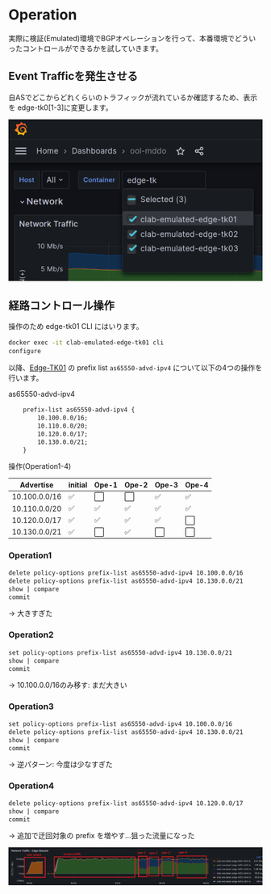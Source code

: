 # Operation

実際に検証(Emulated)環境でBGPオペレーションを行って、本番環境でどういったコントロールができるかを試していきます。

## Event Trafficを発生させる

自ASでどこからどれくらいのトラフィックが流れているか確認するため、表示を edge-tk0[1-3]に変更します。

![grafana select node 2](fig/grafana_select_node2.png)

## 経路コントロール操作

操作のため edge-tk01 CLI にはいります。

```bash
docker exec -it clab-emulated-edge-tk01 cli
configure
```

以降、[Edge-TK01](https://github.com/ool-mddo/mddo-bgp/blob/main/original_asis/configs/Edge-TK01) の prefix list `as65550-advd-ipv4` について以下の4つの操作を行います。

as65550-advd-ipv4
```text
    prefix-list as65550-advd-ipv4 {
        10.100.0.0/16;
        10.110.0.0/20;
        10.120.0.0/17;
        10.130.0.0/21;
    }
```

操作(Operation1-4)

| Advertise | initial | Ope-1 | Ope-2 | Ope-3 | Ope-4 |
|-----------|---------|-------|-------|-------|-------|
|10.100.0.0/16| :white_check_mark: | :white_large_square: | :white_large_square: | :white_check_mark: | :white_check_mark: |
|10.110.0.0/20| :white_check_mark: | :white_check_mark: | :white_check_mark: | :white_check_mark: | :white_check_mark: |
|10.120.0.0/17| :white_check_mark: | :white_check_mark: | :white_check_mark: | :white_check_mark: | :white_large_square: |
|10.130.0.0/21| :white_check_mark: | :white_large_square: | :white_check_mark: | :white_large_square: | :white_large_square: |

### Operation1

```
delete policy-options prefix-list as65550-advd-ipv4 10.100.0.0/16
delete policy-options prefix-list as65550-advd-ipv4 10.130.0.0/21
show | compare
commit
```

→ 大きすぎた

### Operation2

```
set policy-options prefix-list as65550-advd-ipv4 10.130.0.0/21
show | compare
commit
```

→ 10.100.0.0/16のみ移す: まだ大きい

### Operation3

```
set policy-options prefix-list as65550-advd-ipv4 10.100.0.0/16
delete policy-options prefix-list as65550-advd-ipv4 10.130.0.0/21
show | compare
commit
```

→ 逆パターン: 今度は少なすぎた

### Operation4

```
delete policy-options prefix-list as65550-advd-ipv4 10.120.0.0/17
show | compare
commit
```

→ 追加で迂回対象の prefix を増やす…狙った流量になった

![operation traffic](fig/grafana_operation_traffic.png)

